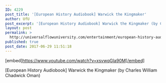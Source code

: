 ```yaml
---
ID: 4229
post_title: '[European History Audiobook] Warwick the Kingmaker'
author: UfU
post_excerpt: '[European History Audiobook] Warwick the Kingmaker (by Charles William Chadwick Oman)'
layout: post
permalink: >
  http://universalflowuniversity.com/entertainment/european-history-audiobook-warwick-the-kingmaker/
published: true
post_date: 2017-06-29 11:51:18
---
```

[embed]https://www.youtube.com/watch?v=xsvwqGla90M[/embed]<br>
<p>[European History Audiobook] Warwick the Kingmaker (by Charles William Chadwick Oman)</p>